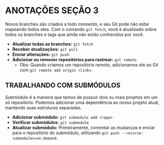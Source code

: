 # ANOTAÇÕES SEÇÃO 3

Novos branches são criados a todo momento, e seu Git pode não estar mapeando todos eles. Com o comando `git fetch`, você é atualizado sobre todos os branches e tags que ainda não estão conhecidos por você.

- **Atualizar todas as branches:** `git fetch`
- **Receber atualizações:** `git pull`
- **Enviar alterações:** `git push`
- **Adicionar ou remover repositórios para rastrear:** `git remote`
  - Obs: Quando criamos um repositório remoto, adicionamos ele ao Git com `git remote add origin <link>`.

## TRABALHANDO COM SUBMÓDULOS

Submódulo é a maneira que temos de possuir dois ou mais projetos em um só repositório. Podemos adicionar uma dependência ao nosso projeto atual, mantendo suas estruturas separadas.

- **Adicionar submódulo:** `git submodule add <repo>`
- **Verificar submódulos:** `git submodule`
- **Atualizar submódulo:** Primeiramente, commitar as mudanças e enviar para o repositório do submódulo, utilizando `git push --recurse-submodules=on-demand`.
